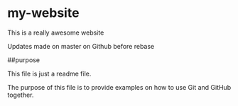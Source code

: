 # my-website

This is a really awesome website

Updates made on master on Github before rebase

##purpose

This file is just a readme file.

The purpose of this file is to provide examples
on how to use Git and GitHub together.
